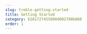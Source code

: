 ```yaml
---
slug: treble-getting-started
title: Getting Started
category: 6261727455090d002780b880
order: 1
---
```

